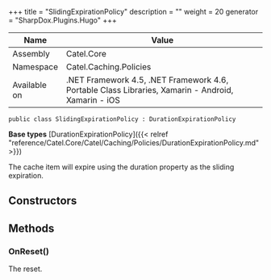 

+++
title = "SlidingExpirationPolicy" 
description = ""
weight = 20
generator = "SharpDox.Plugins.Hugo"
+++

Name|Value
---|---
Assembly|Catel.Core
Namespace|Catel.Caching.Policies
Available on|.NET Framework 4.5, .NET Framework 4.6, Portable Class Libraries, Xamarin - Android, Xamarin - iOS

```
public class SlidingExpirationPolicy : DurationExpirationPolicy
```

**Base types**
[DurationExpirationPolicy]({{&lt; relref "reference/Catel.Core/Catel/Caching/Policies/DurationExpirationPolicy.md" &gt;}})

The cache item will expire using the duration property as the sliding expiration.

## Constructors

## Methods

### OnReset()

The reset.

